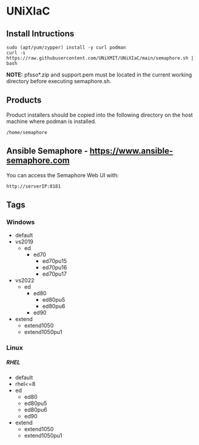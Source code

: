 # UNiXIaC
## Install Intructions
```
sudo (apt/yum/zypper) install -y curl podman  
curl -s https://raw.githubusercontent.com/UNiXMIT/UNiXIaC/main/semaphore.sh | bash  
```
**NOTE:** pfsso*.zip and support.pem must be located in the current working directory before executing semaphore.sh.  

## Products
Product installers should be copied into the following directory on the host machine where podman is installed.  

```
/home/semaphore
```

## Ansible Semaphore - https://www.ansible-semaphore.com
You can access the Semaphore Web UI with:
```
http://serverIP:8181  
```

## Tags
### Windows

- default
- vs2019
  - ed
    - ed70
      - ed70pu15
      - ed70pu16
      - ed70pu17
- vs2022
  - ed 
    - ed80
      - ed80pu5
      - ed80pu6
    - ed90
- extend
  - extend1050
  - extend1050pu1

### Linux
##### RHEL
- default
- rhel<=8
- ed
  - ed80
  - ed80pu5
  - ed80pu6
  - ed90
- extend
  - extend1050
  - extend1050pu1